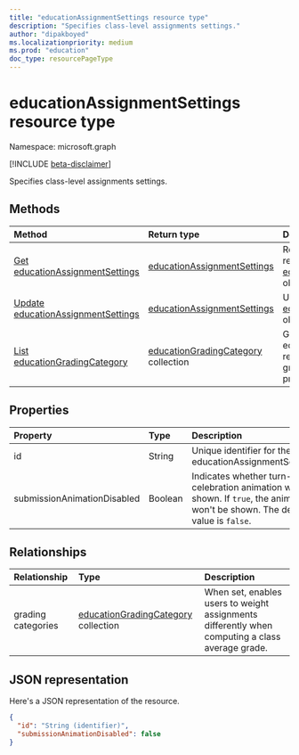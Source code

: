 ```yaml
---
title: "educationAssignmentSettings resource type"
description: "Specifies class-level assignments settings."
author: "dipakboyed"
ms.localizationpriority: medium
ms.prod: "education"
doc_type: resourcePageType
---
```


# educationAssignmentSettings resource type

Namespace: microsoft.graph

[!INCLUDE [beta-disclaimer](../../includes/beta-disclaimer.md)]

Specifies class-level assignments settings.

## Methods
|Method|Return type|Description|
|:---|:---|:---|
|[Get educationAssignmentSettings](../api/educationassignmentsettings-get.md)|[educationAssignmentSettings](../resources/educationassignmentsettings.md)|Read the properties and relationships of an [educationAssignmentSettings](../resources/educationassignmentsettings.md) object.|
|[Update educationAssignmentSettings](../api/educationassignmentsettings-update.md)|[educationAssignmentSettings](../resources/educationassignmentsettings.md)|Update the properties of an [educationAssignmentSettings](../resources/educationassignmentsettings.md) object.|
|[List educationGradingCategory](../api/educationassignment-list-gradingcategory.md)|[educationGradingCategory](../resources/educationgradingcategory.md) collection|Get the educationGradingCategory resources from the gradingCategory navigation property.|

## Properties
|Property|Type|Description|
|:---|:---|:---|
|id|String|Unique identifier for the educationAssignmentSettings.|
|submissionAnimationDisabled|Boolean|Indicates whether turn-in celebration animation will be shown. If `true`, the animation won't be shown. The default value is `false`.|

## Relationships
| Relationship | Type	|Description|
|:---------------|:--------|:----------|
|grading categories|[educationGradingCategory](educationgradingcategory.md) collection| When set, enables users to weight assignments differently when computing a class average grade.|

## JSON representation
Here's a JSON representation of the resource.
<!-- {
  "blockType": "resource",
  "keyProperty": "id",
  "@odata.type": "microsoft.graph.educationAssignmentSettings",
  "openType": false
}
-->
``` json
{
  "id": "String (identifier)",
  "submissionAnimationDisabled": false
}
```

